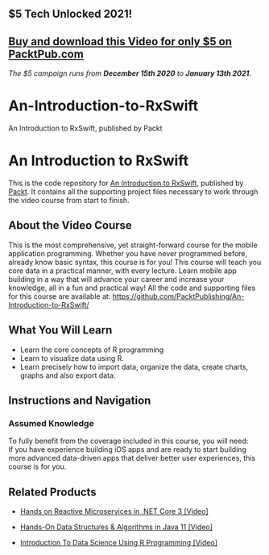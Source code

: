 ## $5 Tech Unlocked 2021!
[Buy and download this Video for only $5 on PacktPub.com](https://www.packtpub.com/product/an-introduction-to-rxswift-video/9781838559045)
-----
*The $5 campaign         runs from __December 15th 2020__ to __January 13th 2021.__*

# An-Introduction-to-RxSwift
An Introduction to RxSwift, published by Packt
# An Introduction to RxSwift
This is the code repository for [An Introduction to RxSwift](https://www.packtpub.com/big-data-and-business-intelligence/introduction-data-science-using-r-programming-video?utm_source=github&utm_medium=repository&utm_campaign=9781789959840), published by [Packt](https://www.packtpub.com/?utm_source=github). It contains all the supporting project files necessary to work through the video course from start to finish.
## About the Video Course
This is the most comprehensive, yet straight-forward course for the mobile application programming. Whether you have never programmed before, already know basic syntax, this course is for you! This course will teach you core data in a practical manner, with every lecture. Learn mobile app building in a way that will advance your career and increase your knowledge, all in a fun and practical way!
All the code and supporting files for this course are available at: https://github.com/PacktPublishing/An-Introduction-to-RxSwift/

<H2>What You Will Learn</H2>
<DIV class=book-info-will-learn-text>
<UL>
<LI>Learn the core concepts of R programming 
<LI>Learn to visualize data using R. 
<LI>Learn precisely how to import data, organize the data, create charts, graphs and also export data. </LI></UL></DIV>

## Instructions and Navigation
### Assumed Knowledge
To fully benefit from the coverage included in this course, you will need:<br/>
If you have experience building iOS apps and are ready to start building more advanced data-driven apps that deliver better user experiences, this course is for you.

   

## Related Products
* [Hands on Reactive Microservices in .NET Core 3 [Video]](https://www.packtpub.com/big-data-and-business-intelligence/introduction-data-science-using-r-programming-video?utm_source=github&utm_medium=repository&utm_campaign=9781789959840)

* [Hands-On Data Structures & Algorithms in Java 11 [Video]](https://www.packtpub.com/big-data-and-business-intelligence/introduction-data-science-using-r-programming-video?utm_source=github&utm_medium=repository&utm_campaign=9781789959840)

* [Introduction To Data Science Using R Programming [Video]](https://www.packtpub.com/big-data-and-business-intelligence/introduction-data-science-using-r-programming-video?utm_source=github&utm_medium=repository&utm_campaign=9781789959840)

